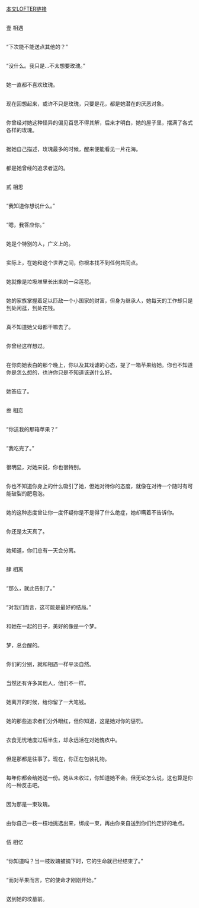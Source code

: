 ﻿<html>
  <head/>
  <body>
<a href="https://quintusoctaviussaturninus.lofter.com/post/4ce26c1d_1ccd93135">本文LOFTER链接</a><br><br>

壹 相遇<br><br>

“下次能不能送点其他的？”<br><br>

“没什么。我只是...不太想要玫瑰。”<br><br>

她一直都不喜欢玫瑰。<br><br>

现在回想起来，或许不只是玫瑰，只要是花，都是她潜在的厌恶对象。<br><br>

你曾经对她这种怪异的偏见百思不得其解，后来才明白，她的屋子里，摆满了各式各样的玫瑰。<br><br>

据她自己描述，玫瑰最多的时候，醒来便能看见一片花海。<br><br>

都是她曾经的追求者送的。<br><br>


贰 相思<br><br>

“我知道你想说什么。”<br><br>

“嗯，我答应你。”<br><br>

她是个特别的人，广义上的。<br><br>

实际上，在她和这个世界之间，你根本找不到任何共同点。<br><br>

她就像是垃圾堆里长出来的一朵莲花。<br><br>

她的家族掌握着足以匹敌一个小国家的财富，但身为继承人，她每天的工作却只是到处闲逛，到处花钱。<br><br>

真不知道她父母都干嘛去了。<br><br>

你曾经这样想过。<br><br>

在你向她表白的那个晚上，你以及其戏谑的心态，提了一箱苹果给她。你也不知道你是怎么想的，也许你只是不知道该送什么好。<br><br>

她答应了。<br><br>


叁 相恋<br><br>

“你送我的那箱苹果？”<br><br>

“我吃完了。”<br><br>

很明显，对她来说，你也很特别。<br><br>

你也不知道你身上的什么吸引了她，但她对待你的态度，就像在对待一个随时有可能破裂的肥皂泡。<br><br>

她的这种态度曾让你一度怀疑你是不是得了什么绝症，她却瞒着不告诉你。<br><br>

你还是太天真了。<br><br>

她知道，你们总有一天会分离。<br><br>


肆 相离<br><br>

“那么，就此告别了。”<br><br>

“对我们而言，这可能是最好的结局。”<br><br>

和她在一起的日子，美好的像是一个梦。<br><br>

梦，总会醒的。<br><br>

你们的分别，就和相遇一样平淡自然。<br><br>

当然还有许多其他人，他们不一样。<br><br>

她离开的时候，给你留了一大笔钱。<br><br>

她的那些追求者们分外眼红，但你知道，这是她对你的惩罚。<br><br>

衣食无忧地度过后半生，却永远活在对她愧疚中。<br><br>

但是那都是往事了。现在，你正在包装礼物。<br><br>

每年你都会给她送一份。她从未收过，你知道她不会。但无论怎么说，这也算是你的一种反击吧。<br><br>

因为那是一束玫瑰。<br><br>

由你自己一枝一枝地挑选出来，绑成一束，再由你亲自送到你们约定好的地点。<br><br>


伍 相忆<br><br>

“你知道吗？当一枝玫瑰被摘下时，它的生命就已经结束了。”<br><br>

“而对苹果而言，它的使命才刚刚开始。”<br><br>

送到她的坟墓前。
  </body>
</html>
